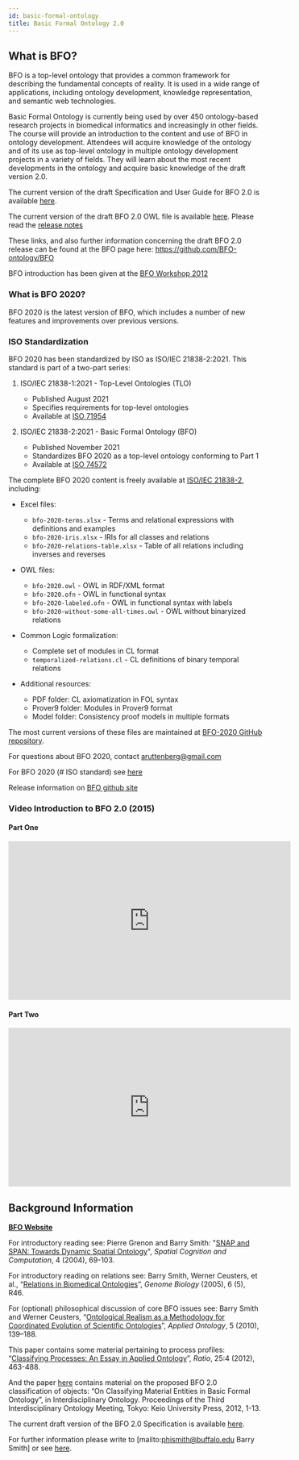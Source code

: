 ```yaml
---
id: basic-formal-ontology
title: Basic Formal Ontology 2.0
---
```


## What is BFO?

BFO is a top-level ontology that provides a common framework for describing the fundamental concepts of reality. It is used in a wide range of applications, including ontology development, knowledge representation, and semantic web technologies.

Basic Formal Ontology is currently being used by over 450 ontology-based research projects in biomedical informatics and increasingly in other fields. The course will provide an introduction to the content and use of BFO in ontology development. Attendees will acquire knowledge of the ontology and of its use as top-level ontology in multiple ontology development projects in a variety of fields. They will learn about the most recent developments in the ontology and acquire basic knowledge of the draft version 2.0.

The current version of the draft Specification and User Guide for BFO 2.0 is available [here](http://purl.obolibrary.org/obo/bfo/Reference).

The current version of the draft BFO 2.0 OWL file is available [here](http://purl.obolibrary.org/obo/bfo.owl). Please read the [release notes](http://purl.obolibrary.org/obo/bfo/2012-07-20/ReleaseNotes)

These links, and also further information concerning the draft BFO 2.0 release can be found at the BFO page here: https://github.com/BFO-ontology/BFO

BFO introduction has been given at the [BFO Workshop 2012](http://ncorwiki.buffalo.edu/index.php/WORKSHOP,_Buffalo,_August_18-19,_2012#WORKSHOP.2C_Buffalo.2C_August_18-19.2C_2012)

### What is BFO 2020?

BFO 2020 is the latest version of BFO, which includes a number of new features and improvements over previous versions.

### ISO Standardization

BFO 2020 has been standardized by ISO as ISO/IEC 21838-2:2021. This standard is part of a two-part series:

1. ISO/IEC 21838-1:2021 - Top-Level Ontologies (TLO)
   - Published August 2021
   - Specifies requirements for top-level ontologies
   - Available at [ISO 71954](https://www.iso.org/standard/71954.html)

2. ISO/IEC 21838-2:2021 - Basic Formal Ontology (BFO)
   - Published November 2021
   - Standardizes BFO 2020 as a top-level ontology conforming to Part 1
   - Available at [ISO 74572](https://www.iso.org/standard/74572.html)

The complete BFO 2020 content is freely available at [ISO/IEC 21838-2](https://standards.iso.org/iso-iec/21838/-2/ed-1/en/), including:

- Excel files:
  - `bfo-2020-terms.xlsx` - Terms and relational expressions with definitions and examples
  - `bfo-2020-iris.xlsx` - IRIs for all classes and relations
  - `bfo-2020-relations-table.xlsx` - Table of all relations including inverses and reverses

- OWL files:
  - `bfo-2020.owl` - OWL in RDF/XML format
  - `bfo-2020.ofn` - OWL in functional syntax
  - `bfo-2020-labeled.ofn` - OWL in functional syntax with labels
  - `bfo-2020-without-some-all-times.owl` - OWL without binaryized relations

- Common Logic formalization:
  - Complete set of modules in CL format
  - `temporalized-relations.cl` - CL definitions of binary temporal relations

- Additional resources:
  - PDF folder: CL axiomatization in FOL syntax
  - Prover9 folder: Modules in Prover9 format
  - Model folder: Consistency proof models in multiple formats

The most current versions of these files are maintained at [BFO-2020 GitHub repository](https://github.com/BFO-ontology/BFO-2020).

For questions about BFO 2020, contact aruttenberg@gmail.com

For BFO 2020 (# ISO standard) see [here](http://ncorwiki.buffalo.edu/index.php/BFO_2020)

Release information on [BFO github site](https://github.com/bfo-ontology/BFO/wiki)

### Video Introduction to BFO 2.0 (2015) 

#### Part One
<iframe width="560" height="315" src="https://www.youtube.com/embed/iTNQYyh88-Y" title="BFO 2.0 Introduction - Part One" frameborder="0" allow="accelerometer; autoplay; clipboard-write; encrypted-media; gyroscope; picture-in-picture" allowfullscreen></iframe>

#### Part Two
<iframe width="560" height="315" src="https://www.youtube.com/embed/IMCBON2me3Y" title="BFO 2.0 Introduction - Part Two" frameborder="0" allow="accelerometer; autoplay; clipboard-write; encrypted-media; gyroscope; picture-in-picture" allowfullscreen></iframe>

## Background Information

**[BFO Website](http://www.ifomis.uni-saarland.de/bfo/)**

For introductory reading see: Pierre Grenon and Barry Smith: "[SNAP and SPAN: Towards Dynamic Spatial Ontology](http://ontology.buffalo.edu/smith/articles/SNAP_SPAN.pdf)", *Spatial Cognition and Computation*, 4 (2004), 69-103.

For introductory reading on relations see: Barry Smith, Werner Ceusters, et al., “[Relations in Biomedical Ontologies](http://genomebiology.com/2005/6/5/R46)”, *Genome Biology* (2005), 6 (5), R46.

For (optional) philosophical discussion of core BFO issues see: Barry Smith and Werner Ceusters, “[Ontological Realism as a Methodology for Coordinated Evolution of Scientific Ontologies](http://iospress.metapress.com/content/1551884412214u67/fulltext.pdf)”, *Applied Ontology*, 5 (2010), 139–188.

This paper contains some material pertaining to process profiles: “[Classifying Processes: An Essay in Applied Ontology](https://philpapers.org/rec/SMICPA-5)”, *Ratio*, 25:4 (2012), 463-488.

And the paper [here](http://ontology.buffalo.edu/smith/articles/Material_Entities.pdf) contains material on the proposed BFO 2.0 classification of objects: “On Classifying Material Entities in Basic Formal Ontology”, in Interdisciplinary Ontology. Proceedings of the Third Interdisciplinary Ontology Meeting, Tokyo: Keio University Press, 2012, 1-13.

The current draft version of the BFO 2.0 Specification is available [here](https://github.com/BFO-ontology/BFO/raw/master/docs/bfo2-reference/BFO2-Reference.pdf). 

For further information please write to [mailto:phismith@buffalo.edu Barry Smith] or see [here](http://www.ifomis.uni-saarland.de/bfo/).

